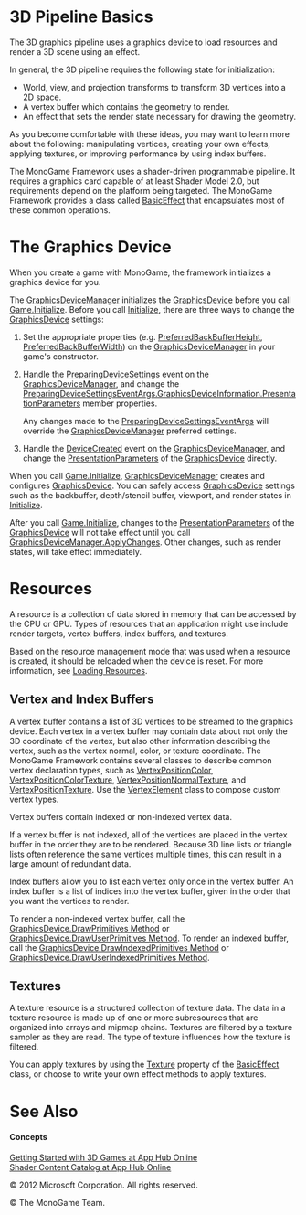 ﻿

# 3D Pipeline Basics

The 3D graphics pipeline uses a graphics device to load resources and render a 3D scene using an effect.

In general, the 3D pipeline requires the following state for initialization:

*   World, view, and projection transforms to transform 3D vertices into a 2D space.
*   A vertex buffer which contains the geometry to render.
*   An effect that sets the render state necessary for drawing the geometry.

As you become comfortable with these ideas, you may want to learn more about the following: manipulating vertices, creating your own effects, applying textures, or improving performance by using index buffers.

The MonoGame Framework uses a shader-driven programmable pipeline. It requires a graphics card capable of at least Shader Model 2.0, but requirements depend on the platform being targeted. The MonoGame Framework provides a class called [BasicEffect](T_Microsoft_Xna_Framework_Graphics_BasicEffect.md) that encapsulates most of these common operations.

# The Graphics Device

When you create a game with MonoGame, the framework initializes a graphics device for you.

The [GraphicsDeviceManager](T_Microsoft_Xna_Framework_GraphicsDeviceManager.md) initializes the [GraphicsDevice](T_Microsoft_Xna_Framework_Graphics_GraphicsDevice.md) before you call [Game.Initialize](M_Microsoft_Xna_Framework_Game_Initialize.md). Before you call [Initialize](M_Microsoft_Xna_Framework_Game_Initialize.md), there are three ways to change the [GraphicsDevice](T_Microsoft_Xna_Framework_Graphics_GraphicsDevice.md) settings:

1.  Set the appropriate properties (e.g. [PreferredBackBufferHeight](P_Microsoft_Xna_Framework_GraphicsDeviceManager_PreferredBackBufferHeight.md), [PreferredBackBufferWidth](P_Microsoft_Xna_Framework_GraphicsDeviceManager_PreferredBackBufferWidth.md)) on the [GraphicsDeviceManager](T_Microsoft_Xna_Framework_GraphicsDeviceManager.md) in your game's constructor.
    
2.  Handle the [PreparingDeviceSettings](E_Microsoft_Xna_Framework_GraphicsDeviceManager_PreparingDeviceSettings.md) event on the [GraphicsDeviceManager](T_Microsoft_Xna_Framework_GraphicsDeviceManager.md), and change the [PreparingDeviceSettingsEventArgs.GraphicsDeviceInformation.PresentationParameters](T_Microsoft_Xna_Framework_Graphics_PresentationParameters.md) member properties.
    
    Any changes made to the [PreparingDeviceSettingsEventArgs](T_Microsoft_Xna_Framework_PreparingDeviceSettingsEventArgs.md) will override the [GraphicsDeviceManager](T_Microsoft_Xna_Framework_GraphicsDeviceManager.md) preferred settings.
    
3.  Handle the [DeviceCreated](E_Microsoft_Xna_Framework_GraphicsDeviceManager_DeviceCreated.md) event on the [GraphicsDeviceManager](T_Microsoft_Xna_Framework_GraphicsDeviceManager.md), and change the [PresentationParameters](P_Microsoft_Xna_Framework_Graphics_GraphicsDevice_PresentationParameters.md) of the [GraphicsDevice](T_Microsoft_Xna_Framework_Graphics_GraphicsDevice.md) directly.
    

When you call [Game.Initialize](M_Microsoft_Xna_Framework_Game_Initialize.md), [GraphicsDeviceManager](T_Microsoft_Xna_Framework_GraphicsDeviceManager.md) creates and configures [GraphicsDevice](T_Microsoft_Xna_Framework_Graphics_GraphicsDevice.md). You can safely access [GraphicsDevice](T_Microsoft_Xna_Framework_Graphics_GraphicsDevice.md) settings such as the backbuffer, depth/stencil buffer, viewport, and render states in [Initialize](M_Microsoft_Xna_Framework_Game_Initialize.md).

After you call [Game.Initialize](M_Microsoft_Xna_Framework_Game_Initialize.md), changes to the [PresentationParameters](P_Microsoft_Xna_Framework_Graphics_GraphicsDevice_PresentationParameters.md) of the [GraphicsDevice](T_Microsoft_Xna_Framework_Graphics_GraphicsDevice.md) will not take effect until you call [GraphicsDeviceManager.ApplyChanges](M_Microsoft_Xna_Framework_GraphicsDeviceManager_ApplyChanges.md). Other changes, such as render states, will take effect immediately.

# Resources

A resource is a collection of data stored in memory that can be accessed by the CPU or GPU. Types of resources that an application might use include render targets, vertex buffers, index buffers, and textures.

Based on the resource management mode that was used when a resource is created, it should be reloaded when the device is reset. For more information, see [Loading Resources](AppModel_HowTo_LoadResources.md).

## Vertex and Index Buffers

A vertex buffer contains a list of 3D vertices to be streamed to the graphics device. Each vertex in a vertex buffer may contain data about not only the 3D coordinate of the vertex, but also other information describing the vertex, such as the vertex normal, color, or texture coordinate. The MonoGame Framework contains several classes to describe common vertex declaration types, such as [VertexPositionColor](T_Microsoft_Xna_Framework_Graphics_VertexPositionColor.md), [VertexPositionColorTexture](T_Microsoft_Xna_Framework_Graphics_VertexPositionColorTexture.md), [VertexPositionNormalTexture](T_Microsoft_Xna_Framework_Graphics_VertexPositionNormalTexture.md), and [VertexPositionTexture](T_Microsoft_Xna_Framework_Graphics_VertexPositionTexture.md). Use the [VertexElement](T_Microsoft_Xna_Framework_Graphics_VertexElement.md) class to compose custom vertex types.

Vertex buffers contain indexed or non-indexed vertex data.

If a vertex buffer is not indexed, all of the vertices are placed in the vertex buffer in the order they are to be rendered. Because 3D line lists or triangle lists often reference the same vertices multiple times, this can result in a large amount of redundant data.

Index buffers allow you to list each vertex only once in the vertex buffer. An index buffer is a list of indices into the vertex buffer, given in the order that you want the vertices to render.

To render a non-indexed vertex buffer, call the [GraphicsDevice.DrawPrimitives Method](M_Microsoft_Xna_Framework_Graphics_GraphicsDevice_DrawPrimitives.md) or [GraphicsDevice.DrawUserPrimitives Method](O_M_Microsoft_Xna_Framework_Graphics_GraphicsDevice_DrawUserPrimitives.md). To render an indexed buffer, call the [GraphicsDevice.DrawIndexedPrimitives Method](M_Microsoft_Xna_Framework_Graphics_GraphicsDevice_DrawIndexedPrimitives.md) or [GraphicsDevice.DrawUserIndexedPrimitives Method](O_M_Microsoft_Xna_Framework_Graphics_GraphicsDevice_DrawUserIndexedPrimitives.md).

## Textures

A texture resource is a structured collection of texture data. The data in a texture resource is made up of one or more subresources that are organized into arrays and mipmap chains. Textures are filtered by a texture sampler as they are read. The type of texture influences how the texture is filtered.

You can apply textures by using the [Texture](P_Microsoft_Xna_Framework_Graphics_BasicEffect_Texture.md) property of the [BasicEffect](T_Microsoft_Xna_Framework_Graphics_BasicEffect.md) class, or choose to write your own effect methods to apply textures.

# See Also

#### Concepts

[Getting Started with 3D Games at App Hub Online](http://go.microsoft.com/fwlink/?LinkId=128882)  
[Shader Content Catalog at App Hub Online](http://go.microsoft.com/fwlink/?LinkId=128870)  

© 2012 Microsoft Corporation. All rights reserved. 

© The MonoGame Team.
